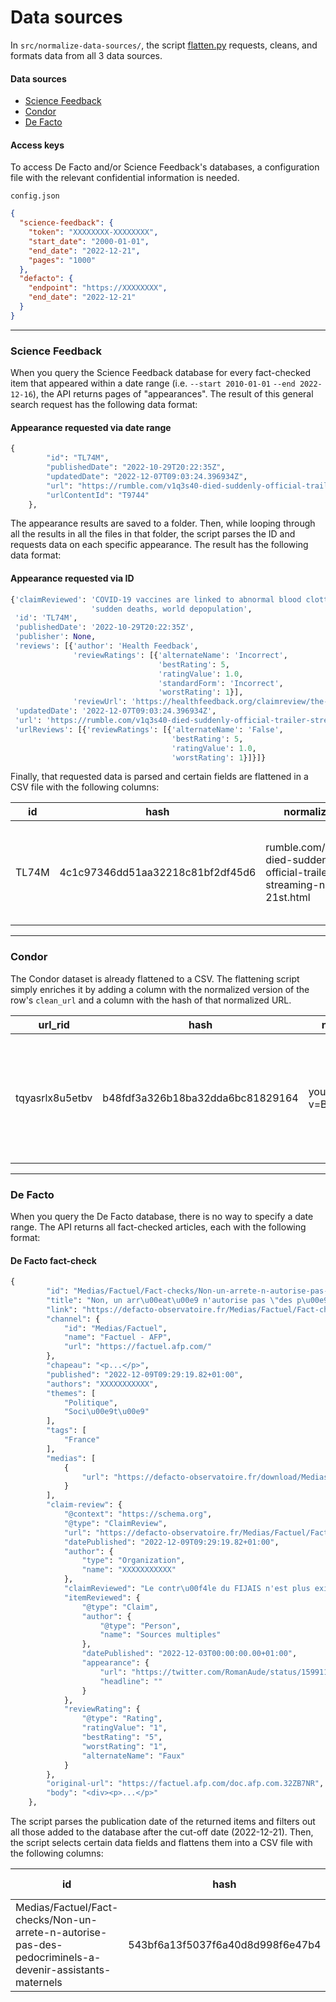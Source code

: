 # Data sources

In `src/normalize-data-sources/`, the script [flatten.py](../src/normalize-data-sources/flatten.py) requests, cleans, and formats data from all 3 data sources.

#### Data sources

- [Science Feedback](#science-feedback)
- [Condor](#condor)
- [De Facto](#de-facto)

#### Access keys

To access De Facto and/or Science Feedback's databases, a configuration file with the relevant confidential information is needed.

`config.json`

```json
{
  "science-feedback": {
    "token": "XXXXXXXX-XXXXXXXX",
    "start_date": "2000-01-01",
    "end_date": "2022-12-21",
    "pages": "1000"
  },
  "defacto": {
    "endpoint": "https://XXXXXXXX",
    "end_date": "2022-12-21"
  }
}
```

---

### Science Feedback

When you query the Science Feedback database for every fact-checked item that appeared within a date range (i.e. `--start 2010-01-01` `--end 2022-12-16`), the API returns pages of "appearances". The result of this general search request has the following data format:

#### Appearance requested via date range

```python
{
        "id": "TL74M",
        "publishedDate": "2022-10-29T20:22:35Z",
        "updatedDate": "2022-12-07T09:03:24.396934Z",
        "url": "https://rumble.com/v1q3s40-died-suddenly-official-trailer-streaming-november-21st.html",
        "urlContentId": "T9744"
    },
```

The appearance results are saved to a folder. Then, while looping through all the results in all the files in that folder, the script parses the ID and requests data on each specific appearance. The result has the following data format:

#### Appearance requested via ID

```python
{'claimReviewed': 'COVID-19 vaccines are linked to abnormal blood clotting, '
                  'sudden deaths, world depopulation',
 'id': 'TL74M',
 'publishedDate': '2022-10-29T20:22:35Z',
 'publisher': None,
 'reviews': [{'author': 'Health Feedback',
              'reviewRatings': [{'alternateName': 'Incorrect',
                                 'bestRating': 5,
                                 'ratingValue': 1.0,
                                 'standardForm': 'Incorrect',
                                 'worstRating': 1}],
              'reviewUrl': 'https://healthfeedback.org/claimreview/the-film-died-suddenly-rehashes-debunked-claims-conspiracy-theories-covid-19-vaccines/'}],
 'updatedDate': '2022-12-07T09:03:24.396934Z',
 'url': 'https://rumble.com/v1q3s40-died-suddenly-official-trailer-streaming-november-21st.html',
 'urlReviews': [{'reviewRatings': [{'alternateName': 'False',
                                    'bestRating': 5,
                                    'ratingValue': 1.0,
                                    'worstRating': 1}]}]}
```

Finally, that requested data is parsed and certain fields are flattened in a CSV file with the following columns:

| id    | hash                             | normalized_url                                                                 | urlContentId | url                                                                                    | claimReviewed                                                                                | publishedDate        | publisher | reviews_author  | reviews_reviewRatings_ratingValue | reviews_reviewRatings_standardForm | urlReviews_reviewRatings_alternateName | urlReviews_reviewRatings_ratingValue |
| ----- | -------------------------------- | ------------------------------------------------------------------------------ | ------------ | -------------------------------------------------------------------------------------- | -------------------------------------------------------------------------------------------- | -------------------- | --------- | --------------- | --------------------------------- | ---------------------------------- | -------------------------------------- | ------------------------------------ |
| TL74M | 4c1c97346dd51aa32218c81bf2df45d6 | rumble.com/v1q3s40-died-suddenly-official-trailer-streaming-november-21st.html | T9744        | https://rumble.com/v1q3s40-died-suddenly-official-trailer-streaming-november-21st.html | "COVID-19 vaccines are linked to abnormal blood clotting, sudden deaths, world depopulation" | 2022-10-29T20:22:35Z |           | Health Feedback | 1.0                               | Incorrect                          | False                                  | 1.0                                  |

---

### Condor

The Condor dataset is already flattened to a CSV. The flattening script simply enriches it by adding a column with the normalized version of the row's `clean_url` and a column with the hash of that normalized URL.

| url_rid         | hash                             | normalized_url                  | clean_url                                   | first_time_post         | share_title                                                                                          | tpfc_rating           | tpfc_first_fact_check   | public_shares_top_country |
| --------------- | -------------------------------- | ------------------------------- | ------------------------------------------- | ----------------------- | ---------------------------------------------------------------------------------------------------- | --------------------- | ----------------------- | ------------------------- |
| tqyasrlx8u5etbv | b48fdf3a326b18ba32dda6bc81829164 | youtube.com/watch?v=B_5Wk10dO-Q | https://www.youtube.com/watch?v=B_5Wk10dO-Q | 2021-04-09 06:40:00.000 | "BREAKING NEWS TODAY APRIL 9, 2021 PRES DUTERTE TINAWAGAN SI MARCOS PINAUPO SA MALACANANG LENI IYAK" | fact checked as false | 2021-04-14 02:10:00.000 | PH                        |

---

### De Facto

When you query the De Facto database, there is no way to specify a date range. The API returns all fact-checked articles, each with the following format:

#### De Facto fact-check

```python
{
        "id": "Medias/Factuel/Fact-checks/Non-un-arrete-n-autorise-pas-des-pedocriminels-a-devenir-assistants-maternels",
        "title": "Non, un arr\u00eat\u00e9 n'autorise pas \"des p\u00e9docriminels\" \u00e0 devenir \"assistants maternels\"",
        "link": "https://defacto-observatoire.fr/Medias/Factuel/Fact-checks/Non-un-arrete-n-autorise-pas-des-pedocriminels-a-devenir-assistants-maternels/",
        "channel": {
            "id": "Medias/Factuel",
            "name": "Factuel - AFP",
            "url": "https://factuel.afp.com/"
        },
        "chapeau": "<p...</p>",
        "published": "2022-12-09T09:29:19.82+01:00",
        "authors": "XXXXXXXXXXX",
        "themes": [
            "Politique",
            "Soci\u00e9t\u00e9"
        ],
        "tags": [
            "France"
        ],
        "medias": [
            {
                "url": "https://defacto-observatoire.fr/download/Medias/Factuel/Fact-checks/Non-un-arrete-n-autorise-pas-des-pedocriminels-a-devenir-assistants-maternels/WebHome/0599d2e7818664e9750e1d01e6a34fa5a3ee993c-ipad.jpg?rev=1.1"
            }
        ],
        "claim-review": {
            "@context": "https://schema.org",
            "@type": "ClaimReview",
            "url": "https://defacto-observatoire.fr/Medias/Factuel/Fact-checks/Non-un-arrete-n-autorise-pas-des-pedocriminels-a-devenir-assistants-maternels/",
            "datePublished": "2022-12-09T09:29:19.82+01:00",
            "author": {
                "type": "Organization",
                "name": "XXXXXXXXXXX"
            },
            "claimReviewed": "Le contr\u00f4le du FIJAIS n'est plus exig\u00e9 pour l'agr\u00e9ment d'assistant maternel",
            "itemReviewed": {
                "@type": "Claim",
                "author": {
                    "@type": "Person",
                    "name": "Sources multiples"
                },
                "datePublished": "2022-12-03T00:00:00.00+01:00",
                "appearance": {
                    "url": "https://twitter.com/RomanAude/status/1599114199145193472",
                    "headline": ""
                }
            },
            "reviewRating": {
                "@type": "Rating",
                "ratingValue": "1",
                "bestRating": "5",
                "worstRating": "1",
                "alternateName": "Faux"
            }
        },
        "original-url": "https://factuel.afp.com/doc.afp.com.32ZB7NR",
        "body": "<div><p>...</p>"
    },
```

The script parses the publication date of the returned items and filters out all those added to the database after the cut-off date (2022-12-21). Then, the script selects certain data fields and flattens them into a CSV file with the following columns:

| id                                                                                                       | hash                             | normalized_url                                   | themes             | tags   | claim-review_claimReviewed                                                  | claim-review_itemReviewed_datePublished | claim-review_itemReviewed_appearance_url                 | claim-review_itemReviewed_appearance_headline | claim-review_reviewRating_ratingValue | claim-review_reviewRating_alternateName |
| -------------------------------------------------------------------------------------------------------- | -------------------------------- | ------------------------------------------------ | ------------------ | ------ | --------------------------------------------------------------------------- | --------------------------------------- | -------------------------------------------------------- | --------------------------------------------- | ------------------------------------- | --------------------------------------- |
| Medias/Factuel/Fact-checks/Non-un-arrete-n-autorise-pas-des-pedocriminels-a-devenir-assistants-maternels | 543bf6a13f5037f6a40d8d998f6e47b4 | twitter.com/RomanAude/status/1599114199145193472 | Politique\|Société | France | Le contrôle du FIJAIS n'est plus exigé pour l'agrément d'assistant maternel | 2022-12-03T00:00:00.00+01:00            | https://twitter.com/RomanAude/status/1599114199145193472 |                                               | 1                                     | Faux                                    |
